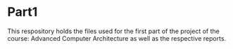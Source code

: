 # Part1
This respository holds the files used for the first part of the project of the course: Advanced Computer Architecture as well as the respective reports.
